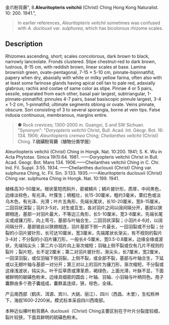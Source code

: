 金爪粉背蕨",
8.**Aleuritopteris veitchii** (Christ) Ching Hong Kong Naturalist. 10: 200. 1941.",

> In earlier references, *Aleuritopteris veitchii* sometimes was confused with *A. duclouxii* var. *sulphurea*, which has bicolorous rhizome scales.

## Description
Rhizomes ascending, short; scales concolorous, dark brown to black, narrowly lanceolate. Fronds clustered. Stipe chestnut-red to dark brown, lustrous, 8-15 cm, with reddish brown, linear scales at base. Lamina brownish green, ovate-pentagonal, 7-15 × 5-10 cm, pinnate-bipinnatifid, papery when dry, abaxially with white or milky yellow farina, often also with at least some farinose glands having apical cell tan to pale red, adaxially glabrous; rachis and costae of same color as stipe. Pinnae 4 or 5 pairs, sessile, separated from each other, basal pair largest, subtriangular, 1-pinnate-pinnatifid; pinnules 4-7 pairs, basal basiscopic pinnule largest, 3-4 × 1-2 cm, 1-pinnatifid; ultimate segments oblong or ovate. Veins pinnate, obscure. Sori consisting of 3 to several sporangia, borne at vein tips. False indusia continuous, membranous, margins entire.

> ● Rock crevices; 1300-2000 m. Guangxi, S and SW Sichuan.
  "Synonym": "*Doryopteris veitchii* Christ, Bull. Acad. Int. Géogr. Bot. 16: 134. 1906; *Aleuritopteris cremea* Ching; *Cheilanthes veitchii* (Christ) Ching.
**7.硫磺粉背蕨（植物分类学报）**

Aleuritopteris veitchii (Christ) Ching in Hongk. Nat. 10:200. 1941; S. K. Wu in Acta Phytotax. Sinica 19(1):64. 1981. ——Doryopteris veitchii Christ in Bull. Acad. Geogr. Bot. Mans 134. 1906.——Cheilanthes veitchii Ching in C. Chr. Ind. Fil. Suppl. 3:55. 1934. ——Cheilanthes duclouxii (Christ) Ching var. sulphurea Ching, Ic. Fil. Sin. 3:133. 1935.——Aleuritopteris duclouxii (Christ) Ching var. sulphurea Ching in Hongk. Nat. 10:199. 1941.

植株高30-50厘米。根状茎短而斜升，密被鳞片；鳞片披针形，质厚，中间黑色，边缘淡棕色，有光泽。叶簇生；柄粗壮，长15-30厘米，粗约3毫米，栗红色或淡乌木色，有光泽、光滑；叶片五角形，先端长尾状，长10-20厘米，宽8-15厘米，二回羽状深裂；羽片3-5对，对生或互生，各对羽片之间以阔间隔分开，基部以狭翅相连，基部一对羽片最大，不等边三角形，长5-10厘米，宽3-8厘米，先端长尾尖或成镰刀形，向上弯弓，基部与叶轴合生，二回羽状深裂；小羽片4-6对，以阔间隔分开，基部彼此以狭翅相连，羽片基部下侧一片最长，一回羽裂或不分裂；分裂的小羽片披针形，长可达10厘米，宽3厘米，先端尾状长渐尖，有不规则的裂片3-4对；不分裂的小羽片镰刀形，一般长4-5厘米，宽0.5-0.8厘米，边缘全缘或波状，先端钝尖头；第二片小羽片向上渐次缩短；羽轴上侧不裂或仅有几片不规则的裂片；裂片短，长不足2厘米；第二对羽片披针形，渐尖头，长7厘米，宽2厘米，一回深羽裂，或仅羽轴下侧羽裂，上侧不裂，或全部不裂，基部与叶轴合生，下延或以无翅叶轴与基部一对分开；第三对以上的羽片为镰刀形，渐次缩短，不分裂或这缘浅波状，钝尖头。叶干后草质或薄革质，褐绿色，上面光滑，叶脉不显，下面被鲜明的碳磺色粉末，边缘具细密的圆齿；叶轴、羽轴、小羽轴与叶柄同色。孢子囊群由多个孢子囊组成，囊群盖连续，狭，棕色，全缘。

产云南西部（鹤庆、洱源、宾川、大姚、丽江）、四川（西昌、木里），生松栎林下，海拔1600-2200米。模式标本采自四川西南部。

本种近似裸叶粉背蕨A. duclouxii（Christ) Ching主要区别在于叶片分裂度较细，裂片较狭，下面具鲜明的硫磺色粉末。
